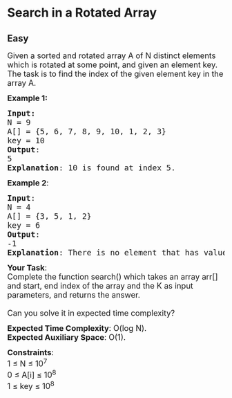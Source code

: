 # Search in a Rotated Array
## Easy
<div class="problems_problem_content__Xm_eO"><p><span style="font-size:18px">Given a sorted and rotated array A of N distinct elements which is rotated at some point, and given an element key. The task is to find the index of the given element key in the array A.</span></p>

<p><span style="font-size:18px"><strong>Example 1:</strong></span></p>

<pre><span style="font-size:18px"><strong>Input:</strong>
N = 9
A[] = {5, 6, 7, 8, 9, 10, 1, 2, 3}
key = 10
<strong>Output</strong>:
5
<strong>Explanation</strong>: 10 is found at index 5.</span></pre>

<p><span style="font-size:18px"><strong>Example 2</strong>:</span></p>

<pre><span style="font-size:18px"><strong>Input</strong>:
N = 4
A[] = {3, 5, 1, 2}
key = 6</span><span style="font-size:18px"><strong>
Output</strong>:
-1</span><span style="font-size:18px"><strong>
Explanation</strong>: There is no element that has value 6.</span></pre>

<p><span style="font-size:18px"><strong>Your Task</strong>:<br>
Complete the function&nbsp;search()&nbsp;which takes an array arr[] and start,&nbsp;end index of the array and the K&nbsp;as input parameters, and returns the answer.<br>
<br>
Can you solve it in expected time complexity?</span></p>

<p><span style="font-size:18px"><strong>Expected Time Complexity</strong>:&nbsp;O(log N).<br>
<strong>Expected Auxiliary Space</strong>:&nbsp;O(1).</span></p>

<p><span style="font-size:18px"><strong>Constraints</strong>:<br>
1 ≤ N ≤ 10<sup>7</sup><br>
0 ≤ A[i] ≤ 10<sup>8</sup><br>
1 ≤ key ≤ 10<sup>8</sup></span></p>

<p>&nbsp;</p>
</div>